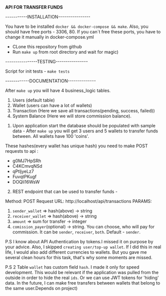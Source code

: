 **API FOR TRANSFER FUNDS**

-----------INSTALLATION----------------

You have to be installed `docker && docker-compose && make`.
Also, you should have free ports - 3306, 80. If you can`t free these ports, you have to change it manually in docker-compose.yml

- CLone this repository from github
- Run `make up` from root directory and wait for magic)

----------------TESTING----------------

Script for init tests - 
`make tests`

------------DOCUMENTATION--------------

After `make up` you will have 4 business_logic tables. 
1. Users (default table)
2. Wallet (users can have a lot of wallets)
3. Transaction (Here we save all transactions(pending, success, failed))
4. System Balance (Here we will store commission balance).

1) Upon application start the database should be populated with sample data - 
After `make up` you will get 3 users and 5 wallets to transfer funds between. All wallets have 100 'coins'.
   
These hashes(every wallet has unique hash) you need to make POST requests to api :
   - g0MJ7HpSRh
   - C4KCmvqNSd
   - qPtljyeLz7 
   - FuvqtPKugf 
   - DOQli16WsW 


2) REST endpoint that can be used to transfer funds -

Method: POST
Request URL: http://localhost/api/transactions
PARAMS:
1. `sender_wallet` => hash(above) -> string 
2. `receiver_wallet` => hash(above) -> string
3. `amount` => sum for transfer -> integer
4. `comission_payer`(optional) -> string. You can choose, who will pay for commission.
It can be `sender`, `receiver`, `both`. Default - `sender`.



P.S 
    I know about API Authentication by tokens.I missed it on purpose by your advice.
Also, I skipped `creating user/top-up wallet`. If I did this in real life, I would also add different currencies to wallets.
But you gave me several clean hours for this task, that's why some moments are missed.

P.S 2
    Table `wallet` has custom field `hash`. I made it only for speed development.
This would be relevant if the application was pulled from the outside in order to hide the real `ids`.
Or we can use JWT tokens for 'hiding' data. In the future, I can make free transfers between wallets that belong to the same user.Depends on project)
